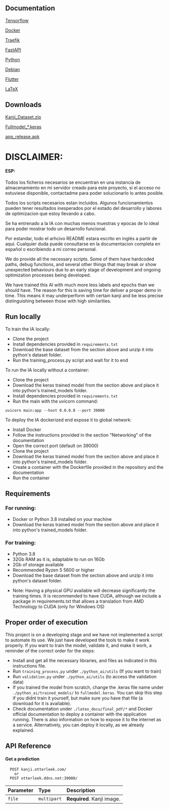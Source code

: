 ## Documentation

[Tensorflow](https://www.tensorflow.org/api_docs)

[Docker](https://docs.docker.com/)

[Traefik](https://doc.traefik.io/traefik/)

[FastAPI](https://fastapi.tiangolo.com/)

[Python](https://docs.python.org/3/)

[Debian](https://www.debian.org/doc/)

[Flutter](https://docs.flutter.dev/)

[LaTeX](https://www.latex-project.org/help/documentation/)


## Downloads

[Kanji_Dataset.zip](https://nextcloud.otterleek.com/s/zxdKKBXD5TKq8zQ)

[Fullmodel_*.keras](https://nextcloud.otterleek.com/s/GjMLj8d4eofxH6K)

[app_release.apk](https://nextcloud.otterleek.com/s/P7ipkp33ANG98Cj)

# DISCLAIMER:

#### ESP: 

Todos los ficheros necesarios se encuentran en una instancia de almacenamiento en mi servidor creado para este proyecto, si el acceso no estuviese disponible, contactadme para poder solucionarlo lo antes posible.

Todos los scripts necesarios estan incluidos. Algunos funcionamientos pueden tener resultados inesperados por el estado del desarrollo y labores de optimizacion que estoy llevando a cabo.

Se ha entrenado a la IA con muchas menos muestras y epocas de lo ideal para poder mostrar todo un desarrollo funcional.

Por estandar, todo el arhcivo README estara escrito en inglés a partir de aquí. Cualquier duda puede consultarse en la documentacion completa en español o escribiendo a mi correo personal.

We do provide all the necessary scripts. Some of them have hardcoded paths, debug functions, and several other things that may break or show unexpected behaviours due to an early stage of development and ongoing optimization processes being developed.

We have trained this AI with much more less labels and epochs than we should have. The reason for this is saving time for deliver a proper demo in time. This means it may underperform with certain kanji and be less precise distinguishing between those with high similarities.


## Run locally

To train the IA locally: 

 - Clone the project
 - Install dependencies provided in `requirements.txt`
 - Download the base dataset from the section above and unzip it into python's dataset folder.
 - Run the training_process.py script and wait for it to end


To run the IA locally without a container:

 - Clone the project
 - Download the keras trained model from the section above and place it into python's trained_models folder.
 - Install dependencies provided in `requirements.txt`
 - Run the main with the uvicorn command:
 ```
 uvicorn main:app --host 0.0.0.0 --port 39000
 ```


To deploy the IA dockerized end expose it to global network:

 - Install Docker
 - Follow the instructions provided in the section "Networking" of the documentation
 - Open the correct port (default on 39000)
 - Clone the project
 - Download the keras trained model from the section above and place it into python's trained_models folder.
 - Create a container with the Dockerfile provided in the repository and the documentation
 - Run the container


## Requirements

### For running:
 - Docker or Python 3.8 installed on your machine
 - Download the keras trained model from the section above and place it into python's trained_models folder.

### For training:
 - Python 3.8
 - 32Gb RAM as it is, adaptable to run on 16Gb
 - 2Gb of storage available
 - Recommended Ryzen 5 5600 or higher 
 - Download the base dataset from the section above and unzip it into python's dataset folder.
 * Note: Having a physical GPU available will decrease significantly the training times. It is recommended to have CUDA, although we include a package in requirements.txt that allows a translation from AMD Technology to CUDA (only for Windows OS)


## Proper order of execution

This project is on a developing stage and we have not implemented a script to automate its use. We just have developed the tools to make it work properly. If you want to train the model, validate it, and make it work, a reminder of the correct order for the steps:

 - Install and get all the necessary libraries, and files as indicated in this instructions file.
 - Run `training_process.py` under `./python_ai/utils` (If you want to train)
 - Run `validation.py` under `./python_ai/utils` (to access the validation data)
 - If you trained the model from scratch, change the .keras file name under `./python_ai/trained_models/` to `fullmodel.keras`. You can skip this step if you didnt train it yourself, but make sure you have that file (a download for it is available).
 - Check documentation under `./latex_docu/final_pdf/*` and Docker official documentation to deploy a container with the application running. There is also information on how to expose it to the internet as a service. Alternatively, you can deploy it locally, as we already explained. 


## API Reference

#### Get a prediction

```https
  POST kanji.otterleek.com/
    or
  POST otterleek.ddns.net:39000/
```

| Parameter | Type        | Description                |
| :-------- | :---------- | :------------------------- |
| `file`    | `multipart` | **Required**. Kanji image. |

